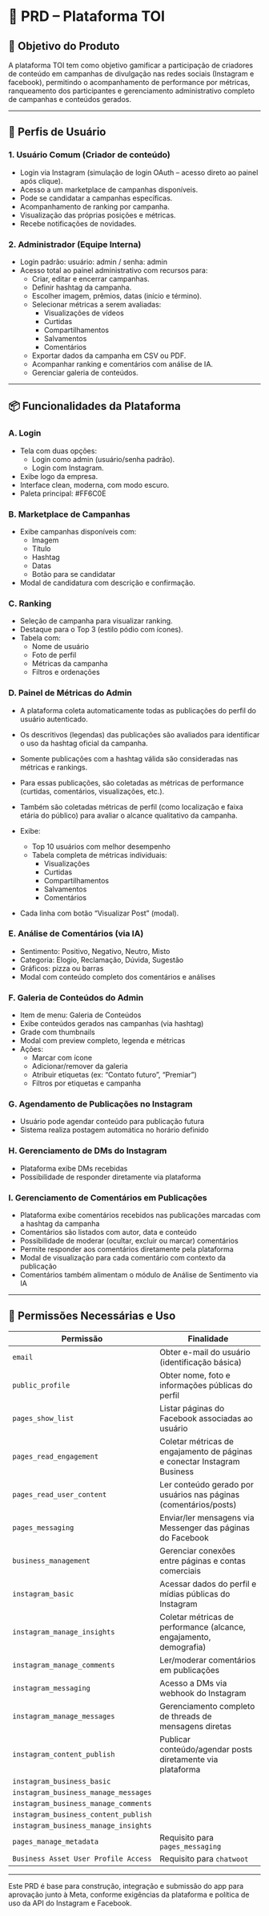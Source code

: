 # 🧾 PRD – Plataforma TOI

## 🎯 Objetivo do Produto

A plataforma TOI tem como objetivo gamificar a participação de criadores de conteúdo em campanhas de divulgação nas redes sociais (Instagram e facebook), permitindo o acompanhamento de performance por métricas, ranqueamento dos participantes e gerenciamento administrativo completo de campanhas e conteúdos gerados.

---

## 👥 Perfis de Usuário

### 1. Usuário Comum (Criador de conteúdo)

- Login via Instagram (simulação de login OAuth – acesso direto ao painel após clique).
- Acesso a um marketplace de campanhas disponíveis.
- Pode se candidatar a campanhas específicas.
- Acompanhamento de ranking por campanha.
- Visualização das próprias posições e métricas.
- Recebe notificações de novidades.

### 2. Administrador (Equipe Interna)

- Login padrão: usuário: admin / senha: admin
- Acesso total ao painel administrativo com recursos para:
  - Criar, editar e encerrar campanhas.
  - Definir hashtag da campanha.
  - Escolher imagem, prêmios, datas (início e término).
  - Selecionar métricas a serem avaliadas:
    - Visualizações de vídeos
    - Curtidas
    - Compartilhamentos
    - Salvamentos
    - Comentários
  - Exportar dados da campanha em CSV ou PDF.
  - Acompanhar ranking e comentários com análise de IA.
  - Gerenciar galeria de conteúdos.

---

## 📦 Funcionalidades da Plataforma

### A. Login

- Tela com duas opções:
  - Login como admin (usuário/senha padrão).
  - Login com Instagram.
- Exibe logo da empresa.
- Interface clean, moderna, com modo escuro.
- Paleta principal: #FF6C0E

### B. Marketplace de Campanhas

- Exibe campanhas disponíveis com:
  - Imagem
  - Título
  - Hashtag
  - Datas
  - Botão para se candidatar
- Modal de candidatura com descrição e confirmação.

### C. Ranking

- Seleção de campanha para visualizar ranking.
- Destaque para o Top 3 (estilo pódio com ícones).
- Tabela com:
  - Nome de usuário
  - Foto de perfil
  - Métricas da campanha
  - Filtros e ordenações

### D. Painel de Métricas do Admin

- A plataforma coleta automaticamente todas as publicações do perfil do usuário autenticado.
- Os descritivos (legendas) das publicações são avaliados para identificar o uso da hashtag oficial da campanha.
- Somente publicações com a hashtag válida são consideradas nas métricas e rankings.
- Para essas publicações, são coletadas as métricas de performance (curtidas, comentários, visualizações, etc.).
- Também são coletadas métricas de perfil (como localização e faixa etária do público) para avaliar o alcance qualitativo da campanha.

- Exibe:
  - Top 10 usuários com melhor desempenho
  - Tabela completa de métricas individuais:
    - Visualizações
    - Curtidas
    - Compartilhamentos
    - Salvamentos
    - Comentários
- Cada linha com botão “Visualizar Post” (modal).

### E. Análise de Comentários (via IA)

- Sentimento: Positivo, Negativo, Neutro, Misto
- Categoria: Elogio, Reclamação, Dúvida, Sugestão
- Gráficos: pizza ou barras
- Modal com conteúdo completo dos comentários e análises

### F. Galeria de Conteúdos do Admin

- Item de menu: Galeria de Conteúdos
- Exibe conteúdos gerados nas campanhas (via hashtag)
- Grade com thumbnails
- Modal com preview completo, legenda e métricas
- Ações:
  - Marcar com ícone
  - Adicionar/remover da galeria
  - Atribuir etiquetas (ex: “Contato futuro”, “Premiar”)
  - Filtros por etiquetas e campanha

### G. Agendamento de Publicações no Instagram

- Usuário pode agendar conteúdo para publicação futura
- Sistema realiza postagem automática no horário definido

### H. Gerenciamento de DMs do Instagram

- Plataforma exibe DMs recebidas
- Possibilidade de responder diretamente via plataforma

### I. Gerenciamento de Comentários em Publicações

- Plataforma exibe comentários recebidos nas publicações marcadas com a hashtag da campanha
- Comentários são listados com autor, data e conteúdo
- Possibilidade de moderar (ocultar, excluir ou marcar) comentários
- Permite responder aos comentários diretamente pela plataforma
- Modal de visualização para cada comentário com contexto da publicação
- Comentários também alimentam o módulo de Análise de Sentimento via IA

---

## 🔐 Permissões Necessárias e Uso

| Permissão                   | Finalidade                                                               |
| --------------------------- | ------------------------------------------------------------------------ |
| `email`                     | Obter e-mail do usuário (identificação básica)                           |
| `public_profile`            | Obter nome, foto e informações públicas do perfil                        |
| `pages_show_list`           | Listar páginas do Facebook associadas ao usuário                         |
| `pages_read_engagement`     | Coletar métricas de engajamento de páginas e conectar Instagram Business |
| `pages_read_user_content`   | Ler conteúdo gerado por usuários nas páginas (comentários/posts)         |
| `pages_messaging`           | Enviar/ler mensagens via Messenger das páginas do Facebook               |
| `business_management`       | Gerenciar conexões entre páginas e contas comerciais                     |
| `instagram_basic`           | Acessar dados do perfil e mídias públicas do Instagram                   |
| `instagram_manage_insights` | Coletar métricas de performance (alcance, engajamento, demografia)       |
| `instagram_manage_comments` | Ler/moderar comentários em publicações                                   |
| `instagram_messaging`       | Acesso a DMs via webhook do Instagram                                    |
| `instagram_manage_messages` | Gerenciamento completo de threads de mensagens diretas                   |
| `instagram_content_publish` | Publicar conteúdo/agendar posts diretamente via plataforma               |
| `instagram_business_basic` |                |
| `instagram_business_manage_messages` |                |
| `instagram_business_manage_comments` |                |
| `instagram_business_content_publish` |                |
| `instagram_business_manage_insights` |                |
| `pages_manage_metadata` | Requisito para `pages_messaging`               |
| `Business Asset User Profile Access` | Requisito para `chatwoot`               |

---

Este PRD é base para construção, integração e submissão do app para aprovação junto à Meta, conforme exigências da plataforma e política de uso da API do Instagram e Facebook.
